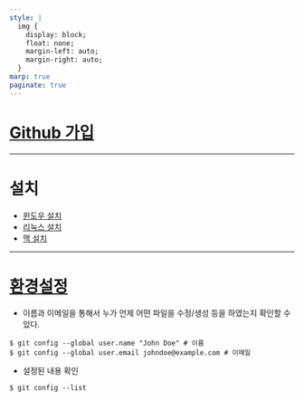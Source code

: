 ```yaml
---
style: |
  img {
    display: block;
    float: none;
    margin-left: auto;
    margin-right: auto;
  }
marp: true
paginate: true
---
```

# [Github 가입](https://git-scm.com/)

---
# 설치
- [윈도우 설치](https://www.javatpoint.com/how-to-install-git-on-windows)
- [리눅스 설치](https://www.javatpoint.com/install-git-on-ubuntu)
- [맥 설치](https://www.javatpoint.com/install-git-on-mac)

---
# [환경설정](https://git-scm.com/book/ko/v2/%EC%8B%9C%EC%9E%91%ED%95%98%EA%B8%B0-Git-%EC%B5%9C%EC%B4%88-%EC%84%A4%EC%A0%95)
-  이름과 이메일을 통해서 누가 언제 어떤 파일을 수정/생성 등을 하였는지 확인할 수 있다.
```shell
$ git config --global user.name "John Doe" # 이름
$ git config --global user.email johndoe@example.com # 이메일
```
- 설정된 내용 확인 
```shell
$ git config --list
```















